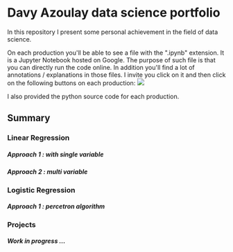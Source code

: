 # Davy Azoulay data science portfolio

In this repository I present some personal achievement in the field of data science.

On each production you'll be able to see a file with the ".ipynb" extension. It is a Jupyter Notebook hosted on Google. The purpose of such file is that you can directly run the code online. In addition you'll find a lot of annotations / explanations in those files. I invite you click on it and then click on the following buttons on each production:   ![](https://colab.research.google.com/assets/colab-badge.svg)

I also provided the python source code for each production.



## Summary 

### Linear Regression

##### Approach 1 : with single variable

##### Approach 2 : multi variable

### Logistic Regression

##### Approach 1 : percetron algorithm

### Projects

##### Work in progress ...